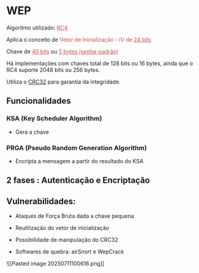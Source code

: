 # WEP

Algoritmo utilizado: <font color="#c0504d"><u>RC4</u></font>

Aplica o conceito de <font color="#c0504d">Vetor de Inicialização - IV de <u>24 bits</font></u>

Chave de <font color="#c0504d"><u>40 bits</u></font> ou <font color="#c0504d"><u>5 bytes (senha-padrão)</u></font>

Há implementações com chaves total de 128 bits ou 16 bytes, ainda que o RC4 suporte 2048 bits ou 256 bytes.

Utiliza o <u>CRC32</u> para garantia da integridade.

## Funcionalidades 

### KSA (Key Scheduler Algorithm)

- Gera a chave

### PRGA (Pseudo Random Generation Algorithm)

- Encripta a mensagem a partir do resultado do KSA

## 2 fases : Autenticação e Encriptação


## Vulnerabilidades:

- Ataques de Força Bruta dada a chave pequena 

- Reutilização do vetor de inicialização

- Possibilidade de manipulação do CRC32

- Softwares de quebra: airSnort e WepCrack




![[Pasted image 20250711100616.png]]

